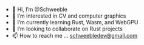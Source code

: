 - 👋 Hi, I’m @Schweeble
- 👀 I’m interested in CV and computer graphics
- 🌱 I’m currently learning Rust, Wasm, and WebGPU
- 💞️ I’m looking to collaborate on Rust projects
- 📫 How to reach me ... schweebledev@gmail.com

<!---
Schweeble/Schweeble is a ✨ special ✨ repository because its `README.md` (this file) appears on your GitHub profile.
You can click the Preview link to take a look at your changes.
--->
